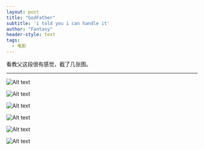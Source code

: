 ```yaml
---
layout: post
title: "GodFather"
subtitle: 'i told you i can handle it'
author: "Fantasy"
header-style: text
tags:
  - 电影
---
```


看教父这段很有感觉，截了几张图。

---

![Alt text](https://i.loli.net/2018/07/28/5b5b50fa15a6c.jpeg "I spent my life tryin' not to be careless.")

<!--more-->

![Alt text](https://i.loli.net/2018/07/28/5b5b512865133.jpeg "Women and children can be careless,but not men.")

![Alt text](https://i.loli.net/2018/07/28/5b5b515222178.jpeg "What's the matter?")

![Alt text](https://i.loli.net/2018/07/28/5b5b5175d99e4.jpeg "I'll handle it.I told you i can handle it,I'll handle it.")

![Alt text](https://i.loli.net/2018/07/28/5b5b518c5527e.jpeg "and i refused to be a fool...")

![Alt text](https://i.loli.net/2018/07/28/5b5b51aa18617.jpeg "ha")

